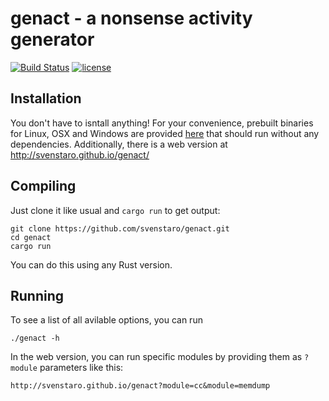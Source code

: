 # genact - a nonsense activity generator

[![Build Status](https://travis-ci.org/svenstaro/genact.svg?branch=master)](https://travis-ci.org/svenstaro/genact)
[![license](http://img.shields.io/badge/license-MIT-blue.svg)](https://github.com/svenstaro/genact/blob/master/LICENSE)

## Installation

You don't have to isntall anything! For your convenience, prebuilt binaries for Linux, OSX and Windows are provided [here](https://github.com/svenstaro/genact/releases) that should run without any dependencies. Additionally, there is a web version at http://svenstaro.github.io/genact/

## Compiling

Just clone it like usual and `cargo run` to get output:

    git clone https://github.com/svenstaro/genact.git
    cd genact
    cargo run

You can do this using any Rust version.

## Running

To see a list of all avilable options, you can run

    ./genact -h

In the web version, you can run specific modules by providing them as `?module`
parameters like this:

    http://svenstaro.github.io/genact?module=cc&module=memdump
